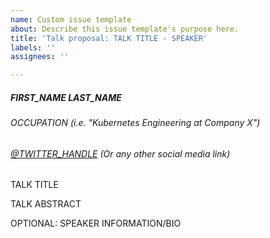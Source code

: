```yaml
---
name: Custom issue template
about: Describe this issue template's purpose here.
title: 'Talk proposal: TALK TITLE - SPEAKER'
labels: ''
assignees: ''

---
```


##### FIRST_NAME LAST_NAME
###### OCCUPATION (i.e. "Kubernetes Engineering at Company X")
###### [@TWITTER_HANDLE](https://twitter.com/TWITTER_HANDLE) (Or any other social media link)

TALK TITLE

TALK ABSTRACT

OPTIONAL: SPEAKER INFORMATION/BIO
